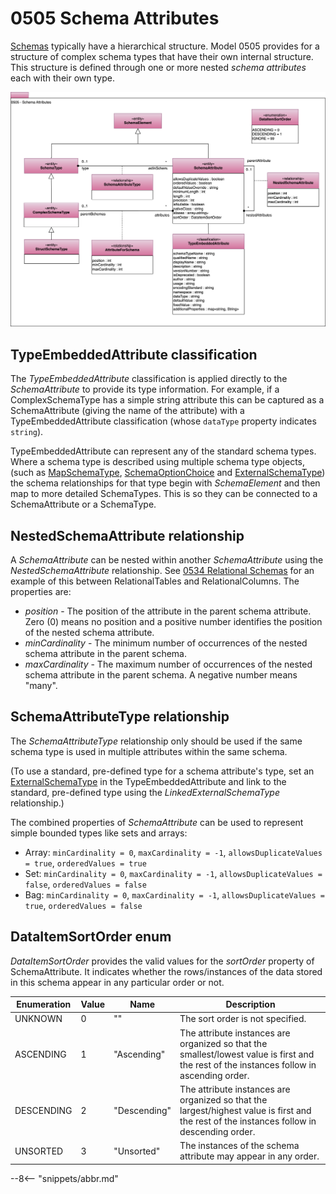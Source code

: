 <!-- SPDX-License-Identifier: CC-BY-4.0 -->
<!-- Copyright Contributors to the ODPi Egeria project. -->

# 0505 Schema Attributes

[Schemas](/concepts/schema) typically have a hierarchical structure. Model 0505 provides for a structure of complex schema types that have their own internal structure. This structure is defined through one or more nested *schema attributes* each with their own type.

![UML](0505-Schema-Attributes.svg)

## TypeEmbeddedAttribute classification

The *TypeEmbeddedAttribute* classification is applied directly to the *SchemaAttribute* to provide its type information. For example, if a ComplexSchemaType has a simple string attribute this can be captured as a SchemaAttribute (giving the name of the attribute) with a TypeEmbeddedAttribute classification (whose `dataType` property indicates `string`).

TypeEmbeddedAttribute can represent any of the standard schema types. Where a schema type is described using multiple schema type objects,(such as [MapSchemaType](/types/5/0511-Map-Schema-Elements), [SchemaOptionChoice](/types/5/0501-Schema-Elements) and [ExternalSchemaType](/types/5/0507-External-Schema-Type)) the schema relationships for that type begin with *SchemaElement* and then map to more detailed SchemaTypes. This is so they can be connected to a SchemaAttribute or a SchemaType.

## NestedSchemaAttribute relationship

A *SchemaAttribute* can be nested within another *SchemaAttribute* using the *NestedSchemaAttribute* relationship. See [0534 Relational Schemas](/types/5/0534-Relational-Schemas) for an example of this between RelationalTables and RelationalColumns.  The properties are:

* *position* - The position of the attribute in the parent schema attribute.  Zero (0) means no position and a positive number identifies the position of the nested schema attribute.
* *minCardinality* - The minimum number of occurrences of the nested schema attribute in the parent schema.
* *maxCardinality* - The maximum number of occurrences of the nested schema attribute in the parent schema.  A negative number means "many".

## SchemaAttributeType relationship

The *SchemaAttributeType* relationship only should be used if the same schema type is used in multiple attributes within the same schema. 

(To use a standard, pre-defined type for a schema attribute's type, set an [ExternalSchemaType](/types/5/0507-External-Schema-Type) in the TypeEmbeddedAttribute and link to the standard, pre-defined type using the *LinkedExternalSchemaType* relationship.)

The combined properties of *SchemaAttribute* can be used to represent simple bounded types like sets and arrays:

- Array: `minCardinality = 0`, `maxCardinality = -1`, `allowsDuplicateValues = true`, `orderedValues = true`
- Set: `minCardinality = 0`, `maxCardinality = -1`, `allowsDuplicateValues = false`, `orderedValues = false`
- Bag: `minCardinality = 0`, `maxCardinality = -1`, `allowsDuplicateValues = true`, `orderedValues = false`


## DataItemSortOrder enum

*DataItemSortOrder* provides the valid values for the *sortOrder* property of SchemaAttribute.  It indicates whether the rows/instances of the data stored in this schema appear in any particular order or not.

| Enumeration | Value | Name           | Description                                                                     |
|-------------|-------|----------------|------------------------------------------------------------------------------------------------|
| UNKNOWN     | 0     | "<Unknown>"    | The sort order is not specified. |
| ASCENDING   | 1     | "Ascending"    | The attribute instances are organized so that the smallest/lowest value is first and the rest of the instances follow in ascending order. |
| DESCENDING  | 2     | "Descending"   | The attribute instances are organized so that the largest/highest value is first and the rest of the instances follow in descending order. |
| UNSORTED    | 3     | "Unsorted"     | The instances of the schema attribute may appear in any order. |                                                                            


--8<-- "snippets/abbr.md"